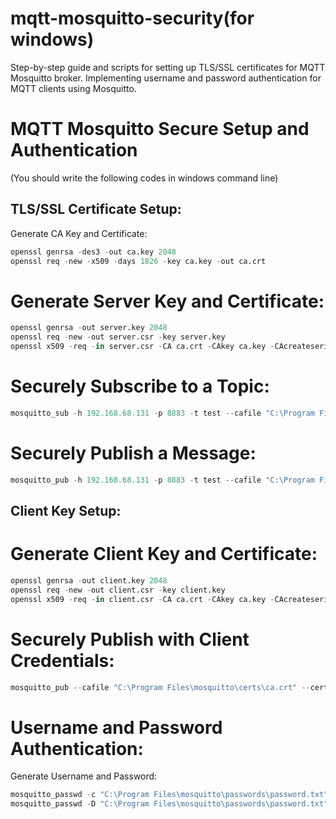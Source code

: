 # mqtt-mosquitto-security(for windows)
Step-by-step guide and scripts for setting up TLS/SSL certificates for MQTT Mosquitto broker. Implementing username and password authentication for MQTT clients using Mosquitto.
# MQTT Mosquitto Secure Setup and Authentication
(You should write the following codes in windows command line)
## TLS/SSL Certificate Setup:
Generate CA Key and Certificate:
```python
openssl genrsa -des3 -out ca.key 2048
openssl req -new -x509 -days 1826 -key ca.key -out ca.crt
```
# Generate Server Key and Certificate:
```python
openssl genrsa -out server.key 2048
openssl req -new -out server.csr -key server.key
openssl x509 -req -in server.csr -CA ca.crt -CAkey ca.key -CAcreateserial -out server.crt -days 360
```
# Securely Subscribe to a Topic:
```python
mosquitto_sub -h 192.168.68.131 -p 8883 -t test --cafile "C:\Program Files\mosquitto\certs\ca.crt" --tls-version tlsv1.2
```
# Securely Publish a Message:
```python
mosquitto_pub -h 192.168.68.131 -p 8883 -t test --cafile "C:\Program Files\mosquitto\certs\ca.crt" --tls-version tlsv1.2 -d
```
## Client Key Setup:
# Generate Client Key and Certificate:
```python
openssl genrsa -out client.key 2048
openssl req -new -out client.csr -key client.key
openssl x509 -req -in client.csr -CA ca.crt -CAkey ca.key -CAcreateserial -out client.crt -days 360
```
# Securely Publish with Client Credentials:
```python
mosquitto_pub --cafile "C:\Program Files\mosquitto\certs\ca.crt" --cert "C:\Program Files\mosquitto\certs\client.crt" --key "C:\Program Files\mosquitto\certs\client.key" -d -h fekef -p 8883 -t test -m "hello world"
```
# Username and Password Authentication:
Generate Username and Password:
```python
mosquitto_passwd -c "C:\Program Files\mosquitto\passwords\password.txt" root
mosquitto_passwd -D "C:\Program Files\mosquitto\passwords\password.txt" root #To delete a user
```


